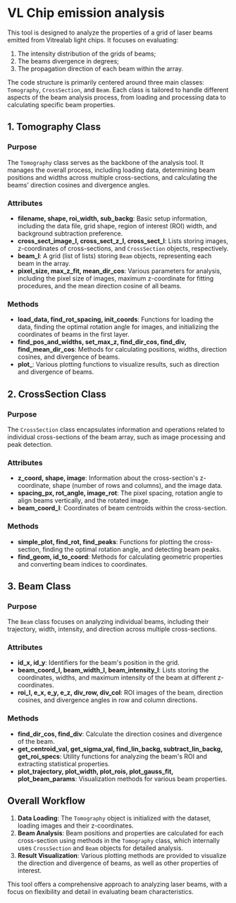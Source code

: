# VL Chip emission analysis

This tool is designed to analyze the properties of a grid of laser beams emitted from Vitrealab light chips. It focuses on evaluating:
1. The intensity distribution of the grids of beams; 
2. The beams divergence in degrees;
3. The propagation direction of each beam within the array. 

The code structure is primarily centered around three main classes: `Tomography`, `CrossSection`, and `Beam`. Each class is tailored to handle different aspects of the beam analysis process, from loading and processing data to calculating specific beam properties.

## 1. Tomography Class

### Purpose
The `Tomography` class serves as the backbone of the analysis tool. It manages the overall process, including loading data, determining beam positions and widths across multiple cross-sections, and calculating the beams' direction cosines and divergence angles.

### Attributes
- **filename, shape, roi_width, sub_backg**: Basic setup information, including the data file, grid shape, region of interest (ROI) width, and background subtraction preference.
- **cross_sect_image_l, cross_sect_z_l, cross_sect_l**: Lists storing images, z-coordinates of cross-sections, and `CrossSection` objects, respectively.
- **beam_l**: A grid (list of lists) storing `Beam` objects, representing each beam in the array.
- **pixel_size, max_z_fit, mean_dir_cos**: Various parameters for analysis, including the pixel size of images, maximum z-coordinate for fitting procedures, and the mean direction cosine of all beams.

### Methods
- **load_data, find_rot_spacing, init_coords**: Functions for loading the data, finding the optimal rotation angle for images, and initializing the coordinates of beams in the first layer.
- **find_pos_and_widths, set_max_z, find_dir_cos, find_div, find_mean_dir_cos**: Methods for calculating positions, widths, direction cosines, and divergence of beams.
- **plot_**: Various plotting functions to visualize results, such as direction and divergence of beams.

## 2. CrossSection Class

### Purpose
The `CrossSection` class encapsulates information and operations related to individual cross-sections of the beam array, such as image processing and peak detection.

### Attributes
- **z_coord, shape, image**: Information about the cross-section's z-coordinate, shape (number of rows and columns), and the image data.
- **spacing_px, rot_angle, image_rot**: The pixel spacing, rotation angle to align beams vertically, and the rotated image.
- **beam_coord_l**: Coordinates of beam centroids within the cross-section.

### Methods
- **simple_plot, find_rot, find_peaks**: Functions for plotting the cross-section, finding the optimal rotation angle, and detecting beam peaks.
- **find_geom, id_to_coord**: Methods for calculating geometric properties and converting beam indices to coordinates.

## 3. Beam Class

### Purpose
The `Beam` class focuses on analyzing individual beams, including their trajectory, width, intensity, and direction across multiple cross-sections.

### Attributes
- **id_x, id_y**: Identifiers for the beam's position in the grid.
- **beam_coord_l, beam_width_l, beam_intensity_l**: Lists storing the coordinates, widths, and maximum intensity of the beam at different z-coordinates.
- **roi_l, e_x, e_y, e_z, div_row, div_col**: ROI images of the beam, direction cosines, and divergence angles in row and column directions.

### Methods
- **find_dir_cos, find_div**: Calculate the direction cosines and divergence of the beam.
- **get_centroid_val, get_sigma_val, find_lin_backg, subtract_lin_backg, get_roi_specs**: Utility functions for analyzing the beam's ROI and extracting statistical properties.
- **plot_trajectory, plot_width, plot_rois, plot_gauss_fit, plot_beam_params**: Visualization methods for various beam properties.

## Overall Workflow

1. **Data Loading**: The `Tomography` object is initialized with the dataset, loading images and their z-coordinates.
2. **Beam Analysis**: Beam positions and properties are calculated for each cross-section using methods in the `Tomography` class, which internally uses `CrossSection` and `Beam` objects for detailed analysis.
3. **Result Visualization**: Various plotting methods are provided to visualize the direction and divergence of beams, as well as other properties of interest.

This tool offers a comprehensive approach to analyzing laser beams, with a focus on flexibility and detail in evaluating beam characteristics.
